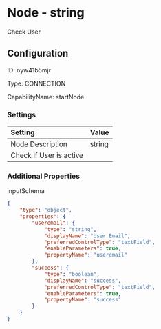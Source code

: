 # Node - string 
Check User
## Configuration
ID:  nyw41b5mjr

Type: CONNECTION 

CapabilityName: startNode

### Settings
| Setting | Value  |
| :------------------------ | ---------------------------------------- |
| Node Description | string 
Check if User is active | 





### Additional Properties
inputSchema
```json 
{
	"type": "object",
	"properties": {
		"useremail": {
			"type": "string",
			"displayName": "User Email",
			"preferredControlType": "textField",
			"enableParameters": true,
			"propertyName": "useremail"
		},
		"success": {
			"type": "boolean",
			"displayName": "success",
			"preferredControlType": "textField",
			"enableParameters": true,
			"propertyName": "success"
		}
	}
}
```




